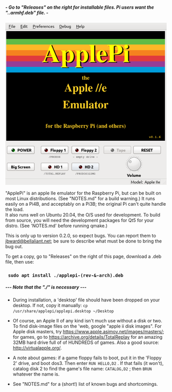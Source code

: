 
#####  - Go to "Releases" on the right for installable files. Pi users want the "..armhf.deb" file. -
![Screenshot of ApplePi](https://github.com/FZBunny/applepi/blob/main/images/Screenshot_2021-10-20_10-40-48.png)

"ApplePi" is an apple IIe emulator for the Raspberry Pi, but can be built on most Linux distributions. (See "NOTES.md" for a build warning.)
It runs easily on a Pi4B, and acceptably on a Pi3B; the original Pi can't quite handle the load.  
It also runs well on Ubuntu 20.04, the O/S used for development.  To build from source, you will need the development packages for Qt5 for your distro. (See 'NOTES.md' before running qmake.)

This is only up to version 0.2.0, so expect bugs.   You can report them to jbward@bellaliant.net; be sure to describe what must be done to bring the bug out.

To get a copy, go to "Releases" on the right of this page, download a .deb file, then use: 

###  ``` sudo apt install ./applepi-(rev-&-arch).deb``` 
##### --- Note that the "./" is necessary ---
   
   
- During installation, a 'desktop' file should have been dropped on your desktop.  If not, copy it manually: ```cp /usr/share/applepi/applepi.desktop ~/Desktop``` 
- Of course, an Apple II of any kind isn't much use without a disk or two. To find disk-image files on the 'web, google "apple ii disk images".  For Apple disk masters, try https://www.apple.asimov.net/images/masters/;  for games, go to https://archive.org/details/TotalReplay for an amazing 32MB hard drive full of of HUNDREDS of games.  Also a good source: http://virtualapple.org/. 

- A note about games:  if a game floppy fails to boot, put it in the 'Floppy 2' drive, and boot dos3. Then enter   ``` RUN HELLO,D2 ``` . If that fails (it won't), catalog disk 2 to find the game's file name: ``` CATALOG,D2 ``` ; then ``` BRUN ``` whatever the name is.   
- See "NOTES.md" for a (short!) list of known bugs and shortcomings.

 
